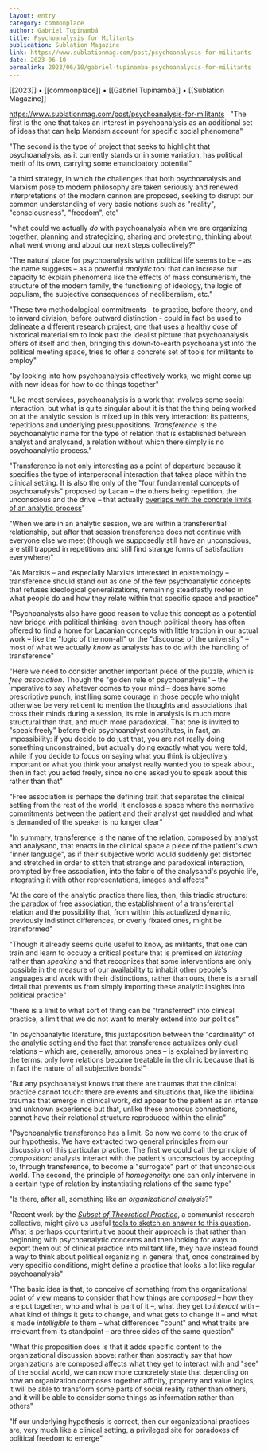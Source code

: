 ```yaml
---
layout: entry
category: commonplace
author: Gabriel Tupinambá
title: Psychoanalysis for Militants
publication: Sublation Magazine
link: https://www.sublationmag.com/post/psychoanalysis-for-militants
date: 2023-06-10
permalink: 2023/06/10/gabriel-tupinamba-psychoanalysis-for-militants
---
```


[[2023]] • [[commonplace]] • [[Gabriel Tupinambá]] • [[Sublation Magazine]]

https://www.sublationmag.com/post/psychoanalysis-for-militants
 
"The first is the one that takes an interest in psychoanalysis as an additional set of ideas that can help Marxism account for specific social phenomena"

"The second is the type of project that seeks to highlight that psychoanalysis, as it currently stands or in some variation, has political merit of its own, carrying some emancipatory potential"

"a third strategy, in which the challenges that both psychoanalysis and Marxism pose to modern philosophy are taken seriously and renewed interpretations of the modern cannon are proposed, seeking to disrupt our common understanding of very basic notions such as "reality", "consciousness", "freedom", etc"

"what could we actually *do* with psychoanalysis when we are organizing together, planning and strategizing, sharing and protesting, thinking about what went wrong and about our next steps collectively?"

"The natural place for psychoanalysis within political life seems to be – as the name suggests – as a powerful *analytic* tool that can increase our capacity to explain phenomena like the effects of mass consumerism, the structure of the modern family, the functioning of ideology, the logic of populism, the subjective consequences of neoliberalism, etc."

"These two methodological commitments - to practice, before theory, and to inward division, before outward distinction - could in fact be used to delineate a different research project, one that uses a healthy dose of historical materialism to look past the idealist picture that psychoanalysis offers of itself and then, bringing this down-to-earth psychoanalyst into the political meeting space, tries to offer a concrete set of tools for militants to employ"

"by looking into how psychoanalysis effectively works, we might come up with new ideas for how to do things together"

"Like most services, psychoanalysis is a work that involves some social interaction, but what is quite singular about it is that the thing being worked on at the analytic session is mixed up in this very interaction: its patterns, repetitions and underlying presuppositions. *Transference* is the psychoanalytic name for the type of relation that is established between analyst and analysand, a relation without which there simply is no psychoanalytic process."

"Transference is not only interesting as a point of departure because it specifies the type of interpersonal interaction that takes place within the clinical setting. It is also the only of the "four fundamental concepts of psychoanalysis" proposed by Lacan – the others being repetition, the unconscious and the drive – that actually [overlaps with the concrete limits of an analytic process](https://www.academia.edu/14699004/Transferential_materialism_towards_a_theory_of_formal_otherness)"

"When we are in an analytic session, we are within a transferential relationship, but after that session transference does not continue with everyone else we meet (though we supposedly still have an unconscious, are still trapped in repetitions and still find strange forms of satisfaction everywhere)"

"As Marxists – and especially Marxists interested in epistemology – transference should stand out as one of the few psychoanalytic concepts that refuses ideological generalizations, remaining steadfastly rooted in what people do and how they relate within that specific space and practice"

"Psychoanalysts also have good reason to value this concept as a potential new bridge with political thinking: even though political theory has often offered to find a home for Lacanian concepts with little traction in our actual work – like the "logic of the non-all" or the "discourse of the university" – most of what we actually *know* as analysts has to do with the handling of transference"

"Here we need to consider another important piece of the puzzle, which is *free association*. Though the "golden rule of psychoanalysis" – the imperative to say whatever comes to your mind – does have some prescriptive punch, instilling some courage in those people who might otherwise be very reticent to mention the thoughts and associations that cross their minds during a session, its role in analysis is much more structural than that, and much more paradoxical. That one is invited to "speak freely" before their psychoanalyst constitutes, in fact, an impossibility: if you decide to do just that, you are not really doing something unconstrained, but actually doing exactly what you were told, while if you decide to focus on saying what you think is objectively important or what you think your analyst really wanted you to speak about, then in fact you acted freely, since no one asked you to speak about this rather than that"

"Free association is perhaps the defining trait that separates the clinical setting from the rest of the world, it encloses a space where the normative commitments between the patient and their analyst get muddled and what is demanded of the speaker is no longer clear"

"In summary, transference is the name of the relation, composed by analyst and analysand, that enacts in the clinical space a piece of the patient's own "inner language", as if their subjective world would suddenly get distorted and stretched in order to stitch that strange and paradoxical interaction, prompted by free association, into the fabric of the analysand's psychic life, integrating it with other representations, images and affects"

"At the core of the analytic practice there lies, then, this triadic structure: the paradox of free association, the establishment of a transferential relation and the possibility that, from within this actualized dynamic, previously indistinct differences, or overly fixated ones, might be transformed"

"Though it already seems quite useful to know, as militants, that one can train and learn to occupy a critical posture that is premised on *listening* rather than *speaking* and that recognizes that some interventions are only possible in the measure of our availability to inhabit other people's languages and work with their distinctions, rather than ours, there is a small detail that prevents us from simply importing these analytic insights into political practice"

"there is a limit to what sort of thing can be "transferred" into clinical practice, a limit that we do not want to merely extend into our politics"

"In psychoanalytic literature, this juxtaposition between the "cardinality" of the analytic setting and the fact that transference actualizes only dual relations – which are, generally, amorous ones – is explained by inverting the terms: only love relations become treatable in the clinic because that is in fact the nature of all subjective bonds!"

"But any psychoanalyst knows that there are traumas that the clinical practice cannot touch: there are events and situations that, like the libidinal traumas that emerge in clinical work, did appear to the patient as an intense and unknown experience but that, unlike these amorous connections, cannot have their relational structure reproduced within the clinic"

"Psychoanalytic transference has a limit. So now we come to the crux of our hypothesis. We have extracted two general principles from our discussion of this particular practice. The first we could call the principle of *composition:* analysts interact with the patient's unconscious by accepting to, through transference, to become a "surrogate" part of that unconscious world. The second, the principle of *homogeneity*: one can only intervene in a certain type of relation by instantiating relations of the same type"

"Is there, after all, something like an *organizational analysis*?"

"Recent work by the [*Subset of Theoretical Practice*](https://www.theoreticalpractice.com/), a communist research collective, might give us useful [tools to sketch an answer to this question](https://www.youtube.com/watch?v=FebdFvgJqFM&t=3931s). What is perhaps counterintuitive about their approach is that rather than beginning with psychoanalytic concerns and then looking for ways to export them out of clinical practice into militant life, they have instead found a way to think about political organizing in general that, once constrained by very specific conditions, might define a practice that looks a lot like regular psychoanalysis"

"The basic idea is that, to conceive of something from the organizational point of view means to consider that how things are *composed* – how they are put together, who and what is part of it –, what they get to *interact* with – what kind of things it gets to change, and what gets to change it – and what is made *intelligible* to them – what differences "count" and what traits are irrelevant from its standpoint – are three sides of the same question"

"What this proposition does is that it adds specific content to the organizational discussion above: rather than abstractly say that how organizations are composed affects what they get to interact with and "see" of the social world, we can now more concretely state that depending on how an organization composes together affinity, property and value logics, it will be able to transform some parts of social reality rather than others, and it will be able to consider some things as information rather than others"

"If our underlying hypothesis is correct, then our organizational practices are, very much like a clinical setting, a privileged site for paradoxes of political freedom to emerge"
